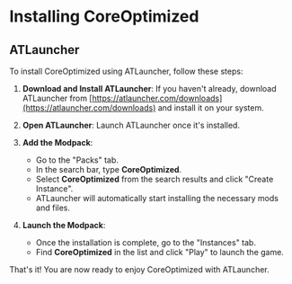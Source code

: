 # Installing CoreOptimized

## ATLauncher

To install CoreOptimized using ATLauncher, follow these steps:

1. **Download and Install ATLauncher**: If you haven't already, download ATLauncher from [https://atlauncher.com/downloads](https://atlauncher.com/downloads) and install it on your system.

2. **Open ATLauncher**: Launch ATLauncher once it's installed.

3. **Add the Modpack**:

   - Go to the "Packs" tab.
   - In the search bar, type **CoreOptimized**.
   - Select **CoreOptimized** from the search results and click "Create Instance".
   - ATLauncher will automatically start installing the necessary mods and files.

4. **Launch the Modpack**:

   - Once the installation is complete, go to the "Instances" tab.
   - Find **CoreOptimized** in the list and click "Play" to launch the game.

That's it! You are now ready to enjoy CoreOptimized with ATLauncher.
